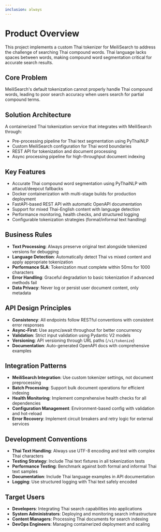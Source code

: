 ```yaml
---
inclusion: always
---
```


# Product Overview

This project implements a custom Thai tokenizer for MeiliSearch to address the challenge of searching Thai compound words. Thai language lacks spaces between words, making compound word segmentation critical for accurate search results.

## Core Problem
MeiliSearch's default tokenization cannot properly handle Thai compound words, leading to poor search accuracy when users search for partial compound terms.

## Solution Architecture
A containerized Thai tokenization service that integrates with MeiliSearch through:
- Pre-processing pipeline for Thai text segmentation using PyThaiNLP
- Custom MeiliSearch configuration for Thai word boundaries
- REST API for tokenization and document processing
- Async processing pipeline for high-throughput document indexing

## Key Features
- Accurate Thai compound word segmentation using PyThaiNLP with attacut/deepcut fallbacks
- Docker containerization with multi-stage builds for production deployment
- FastAPI-based REST API with automatic OpenAPI documentation
- Support for mixed Thai-English content with language detection
- Performance monitoring, health checks, and structured logging
- Configurable tokenization strategies (formal/informal text handling)

## Business Rules
- **Text Processing**: Always preserve original text alongside tokenized versions for debugging
- **Language Detection**: Automatically detect Thai vs mixed content and apply appropriate tokenization
- **Performance SLA**: Tokenization must complete within 50ms for 1000 characters
- **Error Handling**: Graceful degradation to basic tokenization if advanced methods fail
- **Data Privacy**: Never log or persist user document content, only metadata

## API Design Principles
- **Consistency**: All endpoints follow RESTful conventions with consistent error responses
- **Async-First**: Use async/await throughout for better concurrency
- **Validation**: Strict input validation using Pydantic V2 models
- **Versioning**: API versioning through URL paths (`/v1/tokenize`)
- **Documentation**: Auto-generated OpenAPI docs with comprehensive examples

## Integration Patterns
- **MeiliSearch Integration**: Use custom tokenizer settings, not document preprocessing
- **Batch Processing**: Support bulk document operations for efficient indexing
- **Health Monitoring**: Implement comprehensive health checks for all dependencies
- **Configuration Management**: Environment-based config with validation and hot-reload
- **Error Recovery**: Implement circuit breakers and retry logic for external services

## Development Conventions
- **Thai Text Handling**: Always use UTF-8 encoding and test with complex Thai characters
- **Testing Strategy**: Include Thai text fixtures in all tokenization tests
- **Performance Testing**: Benchmark against both formal and informal Thai text samples
- **Documentation**: Include Thai language examples in API documentation
- **Logging**: Use structured logging with Thai text safely encoded

## Target Users
- **Developers**: Integrating Thai search capabilities into applications
- **System Administrators**: Deploying and monitoring search infrastructure
- **Content Managers**: Processing Thai documents for search indexing
- **DevOps Engineers**: Managing containerized deployment and scaling